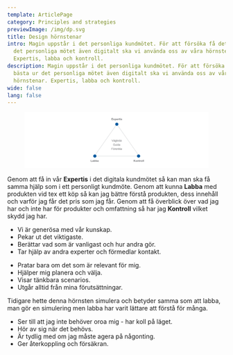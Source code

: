 ```yaml
---
template: ArticlePage
category: Principles and strategies
previewImage: /img/dp.svg
title: Design hörnstenar
intro: Magin uppstår i det personliga kundmötet. För att försöka få det bästa ur
  det personliga mötet även digitalt ska vi använda oss av våra hörnstenar.
  Expertis, labba och kontroll.
description: Magin uppstår i det personliga kundmötet. För att försöka få det
  bästa ur det personliga mötet även digitalt ska vi använda oss av våra
  hörnstenar. Expertis, labba och kontroll.
wide: false
lang: false
---
```

<figure class="Image Image__background Image__wide"><img src="/img/cornerstones.png" srcset="/img/cornerstones.png 2x" alt=""><figcaption><div class="Image__caption"></div></figcaption></figure>

Genom att få in vår **Expertis** i det digitala kundmötet så kan man ska få samma hjälp som i ett personligt kundmöte. Genom att kunna **Labba** med produkten vid tex ett köp så kan jag bättre förstå produkten, dess innehåll och varför jag får det pris som jag får. Genom att få överblick över vad jag har och inte har för produkter och omfattning så har jag **Kontroll** vilket skydd jag har.

<section>
<Collapse title="Mer om expertis">
<div class="content">



* Vi är generösa med vår kunskap.
* Pekar ut det viktigaste.
* Berättar vad som är vanligast och hur andra gör. 
* Tar hjälp av andra experter och förmedlar kontakt.

</div></Collapse>
<Collapse title="Mer om labba">
<div class="content">

* Pratar bara om det som är relevant för mig.
* Hjälper mig planera och välja.
* Visar tänkbara scenarios.
* Utgår alltid från mina förutsättningar.



Tidigare hette denna hörnsten simulera och betyder samma som att labba, man gör en simulering men labba har varit lättare att förstå för många.
</div></Collapse>
<Collapse title="Mer om kontroll">
<div class="content">



* Ser till att jag inte behöver oroa mig - har koll på läget.
* Hör av sig när det behövs.
* Är tydlig med om jag måste agera på någonting.
* Ger återkoppling och försäkran.

</div></Collapse>
</section>
